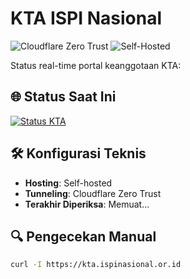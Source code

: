 # KTA ISPI Nasional

![Cloudflare Zero Trust](https://img.shields.io/badge/Cloudflare_Zero_Trust-Aktif-biru) 
![Self-Hosted](https://img.shields.io/badge/Hosting-Self_Hosted-oranye)

Status real-time portal keanggotaan KTA:

## 🌐 Status Saat Ini
[![Status KTA](https://img.shields.io/website?down_color=merah&down_message=OFFLINE&label=Portal%20KTA&up_color=hijau&up_message=ONLINE&url=https%3A%2F%2Fkta.ispinasional.or.id)](https://kta.ispinasional.or.id)

## 🛠️ Konfigurasi Teknis
- **Hosting**: Self-hosted
- **Tunneling**: Cloudflare Zero Trust
- **Terakhir Diperiksa**: <span id="last-checked">Memuat...</span>

## 🔍 Pengecekan Manual
```bash
curl -I https://kta.ispinasional.or.id
